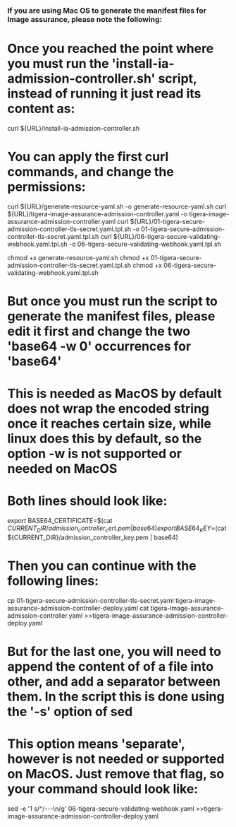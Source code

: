 ###
### If you are using Mac OS to generate the manifest files for Image assurance, please note the following:
###

# Once you reached the point where you must run the 'install-ia-admission-controller.sh' script, instead of running it just read its content as:

curl ${URL}/install-ia-admission-controller.sh 

# You can apply the first curl commands, and change the permissions:

curl ${URL}/generate-resource-yaml.sh -o generate-resource-yaml.sh
curl ${URL}/tigera-image-assurance-admission-controller.yaml -o tigera-image-assurance-admission-controller.yaml
curl ${URL}/01-tigera-secure-admission-controller-tls-secret.yaml.tpl.sh -o 01-tigera-secure-admission-controller-tls-secret.yaml.tpl.sh
curl ${URL}/06-tigera-secure-validating-webhook.yaml.tpl.sh -o 06-tigera-secure-validating-webhook.yaml.tpl.sh

chmod +x generate-resource-yaml.sh
chmod +x 01-tigera-secure-admission-controller-tls-secret.yaml.tpl.sh
chmod +x 06-tigera-secure-validating-webhook.yaml.tpl.sh

# But once you must run the script to generate the manifest files, please edit it first and change the two 'base64 -w 0' occurrences for 'base64'
# This is needed as MacOS by default does not wrap the encoded string once it reaches certain size, while linux does this by default, so the option -w is not supported or needed on MacOS
# Both lines should look like:

export BASE64_CERTIFICATE=$(cat ${CURRENT_DIR}/admission_controller_cert.pem | base64)
export BASE64_KEY=$(cat ${CURRENT_DIR}/admission_controller_key.pem | base64)

# Then you can continue with the following lines:

cp 01-tigera-secure-admission-controller-tls-secret.yaml tigera-image-assurance-admission-controller-deploy.yaml
cat tigera-image-assurance-admission-controller.yaml >>tigera-image-assurance-admission-controller-deploy.yaml

# But for the last one, you will need to append the content of of a file into other, and add a separator between them. In the script this is done using the '-s' option of sed
# This option means 'separate', however is not needed or supported on MacOS. Just remove that flag, so your command should look like:   

sed -e '1 s/^/---\n/g' 06-tigera-secure-validating-webhook.yaml >>tigera-image-assurance-admission-controller-deploy.yaml 
